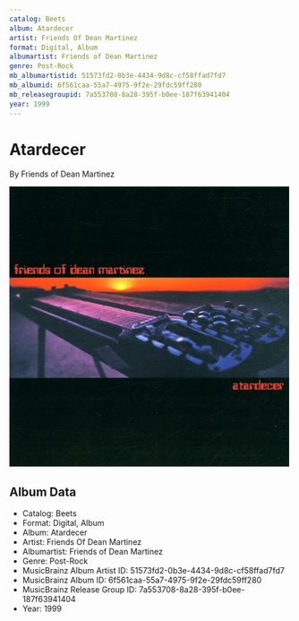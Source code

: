 ```yaml
---
catalog: Beets
album: Atardecer
artist: Friends Of Dean Martinez
format: Digital, Album
albumartist: Friends of Dean Martinez
genre: Post-Rock
mb_albumartistid: 51573fd2-0b3e-4434-9d8c-cf58ffad7fd7
mb_albumid: 6f561caa-55a7-4975-9f2e-29fdc59ff280
mb_releasegroupid: 7a553708-8a28-395f-b0ee-187f63941404
year: 1999
---
```


# Atardecer

By Friends of Dean Martinez

![](../../assets/beetscovers/Friends_Of_Dean_Martinez-Atardecer.jpg)

## Album Data

- Catalog: Beets
- Format: Digital, Album
- Album: Atardecer
- Artist: Friends Of Dean Martinez
- Albumartist: Friends of Dean Martinez
- Genre: Post-Rock
- MusicBrainz Album Artist ID: 51573fd2-0b3e-4434-9d8c-cf58ffad7fd7
- MusicBrainz Album ID: 6f561caa-55a7-4975-9f2e-29fdc59ff280
- MusicBrainz Release Group ID: 7a553708-8a28-395f-b0ee-187f63941404
- Year: 1999

